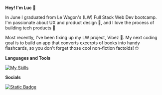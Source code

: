 **Hey! I'm Luc** 👋

In June I graduated from Le Wagon's (LW) Full Stack Web Dev bootcamp. I'm passionate about UX and product design 🎰, and I love the process of building tech products 🧰

Most recently, I've been fixing up my LW project, Vibez 💖. My next coding goal is to build an app that converts excerpts of books into handy flashcards, so you don't forget those cool non-fiction factoids! 🤓 

**Languages and Tools**

[![My Skills](https://skillicons.dev/icons?i=ruby,js,html,css,bootstrap,figma,postgres)](https://skillicons.dev)

**Socials**

[![Static Badge](https://img.shields.io/badge/Luc%20Kelly-black?style=for-the-badge&logo=linkedin&logoColor=blue)](https://www.linkedin.com/in/luckelly/)




